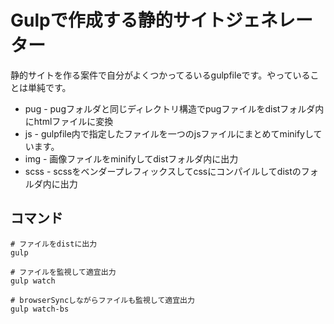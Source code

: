 # Gulpで作成する静的サイトジェネレーター

静的サイトを作る案件で自分がよくつかってるいるgulpfileです。やっていることは単純です。

- pug - pugフォルダと同じディレクトリ構造でpugファイルをdistフォルダ内にhtmlファイルに変換
- js - gulpfile内で指定したファイルを一つのjsファイルにまとめてminifyしています。
- img - 画像ファイルをminifyしてdistフォルダ内に出力
- scss - scssをベンダープレフィックスしてcssにコンパイルしてdistのフォルダ内に出力

## コマンド

```
# ファイルをdistに出力
gulp

# ファイルを監視して適宜出力
gulp watch

# browserSyncしながらファイルも監視して適宜出力
gulp watch-bs
```
